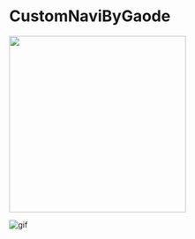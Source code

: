 # CustomNaviByGaode

<img width="320px" src="http://ohsx1h37z.bkt.clouddn.com/%E9%AB%98%E5%BE%B7%E5%AF%BC%E8%88%AA%E6%95%88%E6%9E%9C%E5%9B%BE1.png"/>


![gif](http://ohsx1h37z.bkt.clouddn.com/%E5%AF%BC%E8%88%AA%E5%9B%BE%E7%89%87%E6%95%88%E6%9E%9C.gif)


